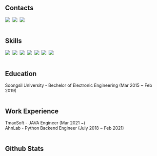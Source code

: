 <!---
- 👋 Hi, I’m @LeeeSeongwon
- 👀 I’m interested in ...
- 🌱 I’m currently learning ...
- 💞️ I’m looking to collaborate on ...
- 📫 How to reach me ...

LeeeSeongwon/LeeeSeongwon is a ✨ special ✨ repository because its `README.md` (this file) appears on your GitHub profile.
You can click the Preview link to take a look at your changes.
--->

<h2>Contacts</h2>
<a herf="https://www.linkedin.com/in/developer-seongwon/">
<img src="https://img.shields.io/badge/LinkedIn-0A66C2?style=flat-square&logo=linkedIn&logoColor=white"/></a>&nbsp 
<a herf="https://tjddnjs.tistory.com/">
<img src="https://img.shields.io/badge/Blog-FF5722?style=flat-square&logo=Blogger&logoColor=white"/></a>&nbsp 
<a herf="mailto:leeseongwon13@gmail.com?">
<img src="https://img.shields.io/badge/Mail-EA4335?style=flat-square&logo=Gmail&logoColor=white"/></a>&nbsp 

<br>
<br>

<h2>Skills</h2>
<img src="https://img.shields.io/badge/Django-092E20?style=flat-square&logo=Django&logoColor=white"/>&nbsp
<img src="https://img.shields.io/badge/Docker-2496ED?style=flat-square&logo=Docker&logoColor=white"/>&nbsp 
<img src="https://img.shields.io/badge/Python-3766AB?style=flat-square&logo=Python&logoColor=white"/>&nbsp  
<img src="https://img.shields.io/badge/Java-007396?style=flat-square&logo=JAVA&logoColor=white"/>&nbsp
<img src="https://img.shields.io/badge/MySQL-4479A1?style=flat-square&logo=MySQL&logoColor=white"/>&nbsp
<img src="https://img.shields.io/badge/MariaDB-003545?style=flat-square&logo=MariaDB&logoColor=white"/>&nbsp
<img src="https://img.shields.io/badge/MongoDB-47A248?style=flat-square&logo=MongoDB&logoColor=white"/>&nbsp

<br>
<br>

<h2>Education</h2>
Soongsil University -  Bechelor of Electronic Engineering (Mar 2015 ~ Feb 2019)

<br>
<br>

<h2>Work Experience</h2>
TmaxSoft - JAVA Engineer (Mar 2021 ~) <br>
AhnLab - Python Backend Engineer (July 2018 ~ Feb 2021)

<br>
<br>

<!-- <h2>Activities</h2> -->

<!-- <br>
<br> -->

<h2>Github Stats</h2>
